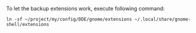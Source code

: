 To let the backup extensions work, execute following command:
```
ln -sf ~/project/my/config/DDE/gnome/extensions ~/.local/share/gnome-shell/extensions
```
